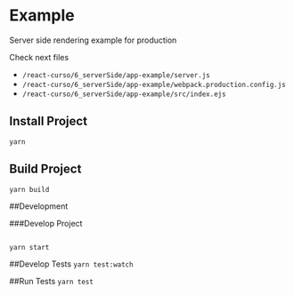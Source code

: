 # Example

Server side rendering example for production 

Check next files
* `/react-curso/6_serverSide/app-example/server.js`
* `/react-curso/6_serverSide/app-example/webpack.production.config.js`
* `/react-curso/6_serverSide/app-example/src/index.ejs`


## Install Project
`yarn`

## Build Project
`yarn build`

##Development

###Develop Project
 ```
 
yarn start
 
 ```
 

##Develop Tests 
 `yarn test:watch`

##Run Tests
 `yarn test`




